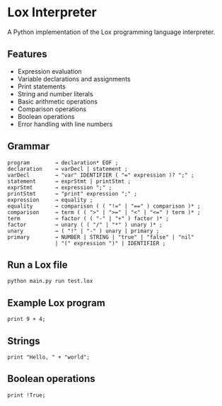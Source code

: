 # Lox Interpreter

A Python implementation of the Lox programming language interpreter.

## Features

- Expression evaluation
- Variable declarations and assignments
- Print statements
- String and number literals
- Basic arithmetic operations
- Comparison operations
- Boolean operations
- Error handling with line numbers

## Grammar

```ebnf
program        → declaration* EOF ;
declaration    → varDecl | statement ;
varDecl        → "var" IDENTIFIER ( "=" expression )? ";" ;
statement      → exprStmt | printStmt ;
exprStmt       → expression ";" ;
printStmt      → "print" expression ";" ;
expression     → equality ;
equality       → comparison ( ( "!=" | "==" ) comparison )* ;
comparison     → term ( ( ">" | ">=" | "<" | "<=" ) term )* ;
term           → factor ( ( "-" | "+" ) factor )* ;
factor         → unary ( ( "/" | "*" ) unary )* ;
unary          → ( "!" | "-" ) unary | primary ;
primary        → NUMBER | STRING | "true" | "false" | "nil"
               | "(" expression ")" | IDENTIFIER ;
```

## Run a Lox file
```
python main.py run test.lox
```

## Example Lox program
```
print 9 + 4;
```

## Strings
```
print "Hello, " + "world"; 
```

## Boolean operations
```
print !True;
```
